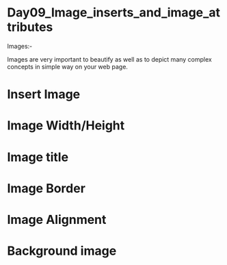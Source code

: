 # Day09_Image_inserts_and_image_attributes
Images:-

Images are very important to beautify as well as to depict many complex concepts in simple way on your web page.

# Insert Image
# Image Width/Height
# Image title
# Image Border
# Image Alignment
# Background image
